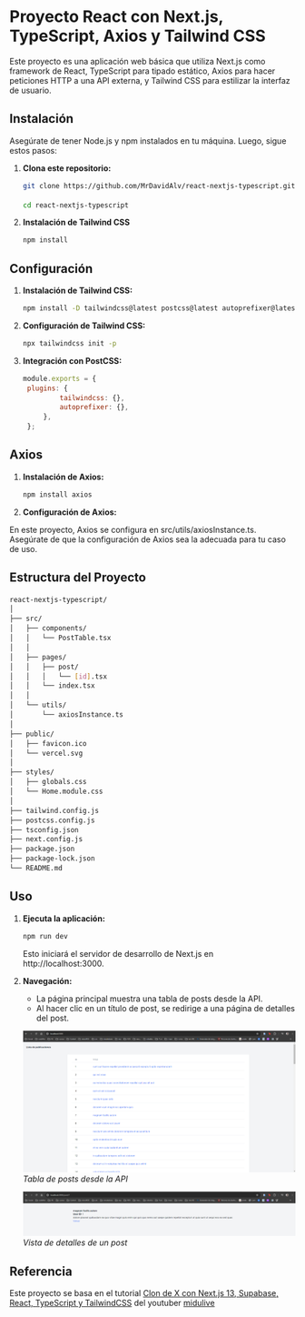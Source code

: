 # Proyecto React con Next.js, TypeScript, Axios y Tailwind CSS

Este proyecto es una aplicación web básica que utiliza Next.js como framework de React, TypeScript para tipado estático, Axios para hacer peticiones HTTP a una API externa, y Tailwind CSS para estilizar la interfaz de usuario.

## Instalación

Asegúrate de tener Node.js y npm instalados en tu máquina. Luego, sigue estos pasos:

1. **Clona este repositorio:**

   ```bash
   git clone https://github.com/MrDavidAlv/react-nextjs-typescript.git

   cd react-nextjs-typescript
2. **Instalación de Tailwind CSS**

   ```bash
   npm install
## Configuración
1. **Instalación de Tailwind CSS:**

   ```bash
   npm install -D tailwindcss@latest postcss@latest autoprefixer@latest
2. **Configuración de Tailwind CSS:**

   ```bash
   npx tailwindcss init -p
3. **Integración con PostCSS:**

   ```javascript
   module.exports = {
    plugins: {
            tailwindcss: {},
            autoprefixer: {},
        },
    };
## Axios
1. **Instalación de Axios:**
   ```bash
   npm install axios
2. **Configuración de Axios:**

En este proyecto, Axios se configura en src/utils/axiosInstance.ts. Asegúrate de que la configuración de Axios sea la adecuada para tu caso de uso.

## Estructura del Proyecto
   ```bash
   react-nextjs-typescript/
   │
   ├── src/
   │   ├── components/
   │   │   └── PostTable.tsx
   │   │
   │   ├── pages/
   │   │   ├── post/
   │   │   │   └── [id].tsx
   │   │   └── index.tsx
   │   │
   │   └── utils/
   │       └── axiosInstance.ts
   │
   ├── public/
   │   ├── favicon.ico
   │   └── vercel.svg
   │
   ├── styles/
   │   ├── globals.css
   │   └── Home.module.css
   │
   ├── tailwind.config.js
   ├── postcss.config.js
   ├── tsconfig.json
   ├── next.config.js
   ├── package.json
   ├── package-lock.json
   └── README.md
   ```

## Uso

1. **Ejecuta la aplicación:**
   ```bash
   npm run dev
   ```
   Esto iniciará el servidor de desarrollo de Next.js en http://localhost:3000.

2. **Navegación:**

   * La página principal muestra una tabla de posts desde la API.
   * Al hacer clic en un título de post, se redirige a una página de detalles del post.

   ![Tabla de posts](/images/table.PNG)
   _Tabla de posts desde la API_

   ![Detalles del post](/images/item.PNG)
   _Vista de detalles de un post_


## Referencia
Este proyecto se basa en el tutorial [Clon de X con Next.js 13, Supabase, React, TypeScript y TailwindCSS](https://www.youtube.com/watch?v=V_kD2q_aoy8) del youtuber [midulive](https://www.youtube.com/@midulive)